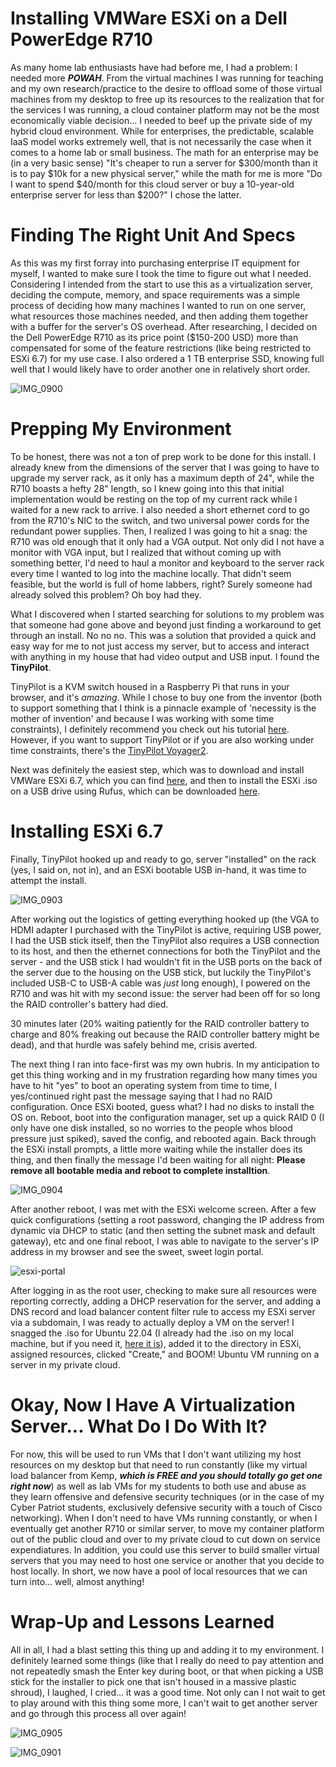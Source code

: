 # Installing VMWare ESXi on a Dell PowerEdge R710

As many home lab enthusiasts have had before me, I had a problem: I needed more <b><i>POWAH</b></i>. From the 
virtual machines I was running for teaching and my own research/practice to the desire to offload some of those 
virtual machines from my desktop to free up its resources to the realization that for the services I was running, a 
cloud container platform may not be the most economically viable decision... I needed to beef up the private side of 
my hybrid cloud environment. While for enterprises, the predictable, scalable IaaS model works extremely well, that is 
not necessarily the case when it comes to a home lab or small business. The math for an enterprise may be (in a very 
basic sense) "It's cheaper to run a server for $300/month than it is to pay $10k for a new physical server," while 
the math for me is more "Do I want to spend $40/month for this cloud server or buy a 10-year-old enterprise server for 
less than $200?" I chose the latter. 

# Finding The Right Unit And Specs

As this was my first forray into purchasing enterprise IT equipment for myself, I wanted to make sure I took the time 
to figure out what I needed. Considering I intended from the start to use this as a virtualization server, deciding 
the compute, memory, and space requirements was a simple process of deciding how many machines I wanted to run on 
one server, what resources those machines needed, and then adding them together with a buffer for the server's OS 
overhead. After researching, I decided on the Dell PowerEdge R710 as its price point ($150-200 USD) more than 
compensated for some of the feature restrictions (like being restricted to ESXi 6.7) for my use case. I also ordered 
a 1 TB enterprise SSD, knowing full well that I would likely have to order another one in relatively short order. 

![IMG_0900](https://user-images.githubusercontent.com/73140219/186260605-12881c1a-b6bb-4378-8960-da3e7b5a210c.jpg)

# Prepping My Environment

To be honest, there was not a ton of prep work to be done for this install. I already knew from the dimensions of the 
server that I was going to have to upgrade my server rack, as it only has a maximum depth of 24", while the R710 boasts 
a hefty 28" length, so I knew going into this that initial implementation would be resting on the top of my current 
rack while I waited for a new rack to arrive. I also needed a short ethernet cord to go from the R710's NIC to the 
switch, and two universal power cords for the redundant power supplies. Then, I realized I was going to hit a snag: 
the R710 was old enough that it only had a VGA output. Not only did I not have a monitor with VGA input, but I realized 
that without coming up with something better, I'd need to haul a monitor and keyboard to the server rack every time I 
wanted to log into the machine locally. That didn't seem feasible, but the world is full of home labbers, right? Surely 
someone had already solved this problem? Oh boy had they. 

What I discovered when I started searching for solutions to my problem was that someone had gone above and beyond just 
finding a workaround to get through an install. No no no. This was a solution that provided a quick and easy way for 
me to not just access my server, but to access and interact with anything in my house that had video output and USB input. 
I found the <b>TinyPilot</b>. 

TinyPilot is a KVM switch housed in a Raspberry Pi that runs in your browser, and it's <i>amazing</i>. While I chose 
to buy one from the inventor (both to support something that I think is a pinnacle example of 'necessity is the 
mother of invention' and because I was working with some time constraints), I definitely recommend you check out his 
tutorial [here](https://tinypilotkvm.com/blog/build-a-kvm-over-ip-under-100). However, if you want to support TinyPilot 
or if you are also working under time constraints, there's the [TinyPilot Voyager2](https://tinypilotkvm.com/product/tinypilot-voyager2). 

Next was definitely the easiest step, which was to download and install VMWare ESXi 6.7, which you can find 
[here](https://customerconnect.vmware.com/downloads/info/slug/datacenter_cloud_infrastructure/vmware_vsphere/6_7), 
and then to install the ESXi .iso on a USB drive using Rufus, which can be downloaded [here](https://rufus.ie/en/). 

# Installing ESXi 6.7

Finally, TinyPilot hooked up and ready to go, server "installed" on the rack (yes, I said on, not in), and an ESXi 
bootable USB in-hand, it was time to attempt the install. 

![IMG_0903](https://user-images.githubusercontent.com/73140219/186260746-f97200d6-f0e4-441d-bbd2-13de2bfbec43.jpg)

After working out the logistics of getting everything hooked up (the VGA to HDMI adapter I purchased with the TinyPilot is active, requiring USB power, 
I had the USB stick itself, then the TinyPilot also requires a USB connection to its host, and then the ethernet connections for both the TinyPilot 
and the server - and the USB stick I had wouldn't fit in the USB ports on the back of the server due to the housing on 
the USB stick, but luckily the TinyPilot's included USB-C to USB-A cable was <i>just</i> long enough), I powered on the 
R710 and was hit with my second issue: the server had been off for so long the RAID controller's battery had died. 

30 minutes later (20% waiting patiently for the RAID controller battery to charge and 80% freaking out because the RAID 
controller battery might be dead), and that hurdle was safely behind me, crisis averted. 

The next thing I ran into face-first was my own hubris. In my anticipation to get this thing working and in my frustration 
regarding how many times you have to hit "yes" to boot an operating system from time to time, I yes/continued right past 
the message saying that I had no RAID configuration. Once ESXi booted, guess what? I had no disks to install the OS on. 
Reboot, boot into the configuration manager, set up a quick RAID 0 (I only have one disk installed, so no worries to 
the people whos blood pressure just spiked), saved the config, and rebooted again. Back through the ESXi install 
prompts, a little more waiting while the installer does its thing, and then finally the message I'd been waiting for 
all night: <b>Please remove all bootable media and reboot to complete installtion</b>. 

![IMG_0904](https://user-images.githubusercontent.com/73140219/186260516-d6d82556-303d-4977-bba5-81fe76c62285.jpg)


After another reboot, I was met with the ESXi welcome screen. After a few quick configurations (setting a root password, 
changing the IP address from dynamic via DHCP to static (and then setting the subnet mask and default gateway), etc and 
one final reboot, I was able to navigate to the server's IP address in my browser and see the sweet, sweet login portal. 

![esxi-portal](https://i.redd.it/42x0xl8oanzy.png)

After logging in as the root user, checking to make sure all resources were reporting correctly, adding a DHCP 
reservation for the server, and adding a DNS record and load balancer content filter rule to access my ESXi server 
via a subdomain, I was ready to actually deploy a VM on the server! I snagged the .iso for Ubuntu 22.04 (I already 
had the .iso on my local machine, but if you need it, [here it is](https://releases.ubuntu.com/22.04/)), added it 
to the directory in ESXi, assigned resources, clicked "Create," and BOOM! Ubuntu VM running on a server in my private 
cloud. 

# Okay, Now I Have A Virtualization Server... What Do I Do With It?

For now, this will be used to run VMs that I don't want utilizing my host resources on my desktop but that need to run 
constantly (like my virtual load balancer from Kemp, <b><i>which is FREE and you should totally go get one right now</b></i>) 
as well as lab VMs for my students to both use and abuse as they learn offensive and defensive security techniques (or 
in the case of my Cyber Patriot students, exclusively defensive security with a touch of Cisco networking). When I don't 
need to have VMs running constantly, or when I eventually get another R710 or similar server, to move my container platform 
out of the public cloud and over to my private cloud to cut down on service expendiatures. In addition, you could use 
this server to build smaller virtual servers that you may need to host one service or another that you decide to host 
locally. In short, we now have a pool of local resources that we can turn into... well, almost anything!

# Wrap-Up and Lessons Learned

All in all, I had a blast setting this thing up and adding it to my environment. I definitely learned some things 
(like that I really do need to pay attention and not repeatedly smash the Enter key during boot, or that when picking 
a USB stick for the installer to pick one that isn't housed in a massive plastic shroud), I laughed, I cried... it 
was a good time. Not only can I not wait to get to play around with this thing some more, I can't wait to get another 
server and go through this process all over again!

![IMG_0905](https://user-images.githubusercontent.com/73140219/186260953-cc9b4a7e-bf2b-438c-9a22-c0c2ec7d8253.jpg)

![IMG_0901](https://user-images.githubusercontent.com/73140219/186260985-f68f7eec-48f6-4611-9a81-070d53afc586.jpg)

